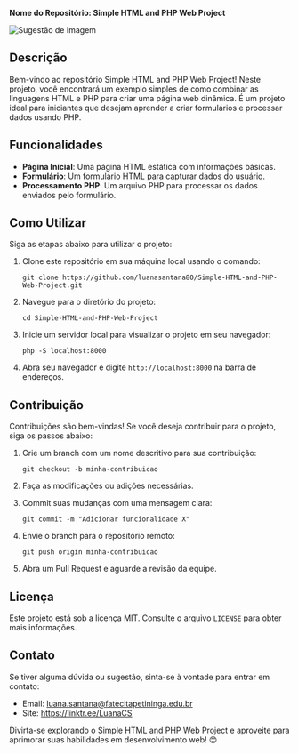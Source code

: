 **Nome do Repositório: Simple HTML and PHP Web Project**

![Sugestão de Imagem](https://exemplo.com/imagem.jpg)

## Descrição
Bem-vindo ao repositório Simple HTML and PHP Web Project! Neste projeto, você encontrará um exemplo simples de como combinar as linguagens HTML e PHP para criar uma página web dinâmica. É um projeto ideal para iniciantes que desejam aprender a criar formulários e processar dados usando PHP.

## Funcionalidades
- **Página Inicial**: Uma página HTML estática com informações básicas.
- **Formulário**: Um formulário HTML para capturar dados do usuário.
- **Processamento PHP**: Um arquivo PHP para processar os dados enviados pelo formulário.

## Como Utilizar
Siga as etapas abaixo para utilizar o projeto:

1. Clone este repositório em sua máquina local usando o comando:
   ```
   git clone https://github.com/luanasantana80/Simple-HTML-and-PHP-Web-Project.git
   ```

2. Navegue para o diretório do projeto:
   ```
   cd Simple-HTML-and-PHP-Web-Project
   ```

3. Inicie um servidor local para visualizar o projeto em seu navegador:
   ```
   php -S localhost:8000
   ```

4. Abra seu navegador e digite `http://localhost:8000` na barra de endereços.

## Contribuição
Contribuições são bem-vindas! Se você deseja contribuir para o projeto, siga os passos abaixo:

1. Crie um branch com um nome descritivo para sua contribuição:
   ```
   git checkout -b minha-contribuicao
   ```

2. Faça as modificações ou adições necessárias.

3. Commit suas mudanças com uma mensagem clara:
   ```
   git commit -m "Adicionar funcionalidade X"
   ```

4. Envie o branch para o repositório remoto:
   ```
   git push origin minha-contribuicao
   ```

5. Abra um Pull Request e aguarde a revisão da equipe.

## Licença
Este projeto está sob a licença MIT. Consulte o arquivo `LICENSE` para obter mais informações.

## Contato
Se tiver alguma dúvida ou sugestão, sinta-se à vontade para entrar em contato:

- Email: luana.santana@fatecitapetininga.edu.br
- Site: https://linktr.ee/LuanaCS

Divirta-se explorando o Simple HTML and PHP Web Project e aproveite para aprimorar suas habilidades em desenvolvimento web! 😊
